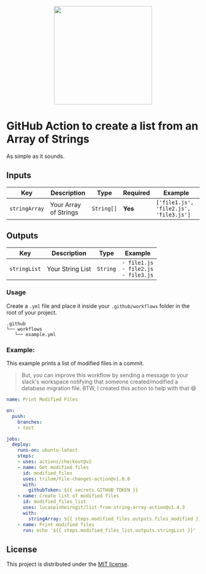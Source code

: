 <p align="center">
  <img height="256" width="256" src="https://lucas-pinheiro-s3.s3.us-east-2.amazonaws.com/list-from-string-array-action-logo.gif">
</p>

# GitHub Action to create a list from an Array of Strings

As simple as it sounds.

## Inputs

| Key | Description | Type | Required | Example |
| ------------- | ------------- | ------------- | ------------- | ------------- |
| `stringArray` | Your Array of Strings | `String[]` | **Yes** |`['file1.js', 'file2.js', 'file3.js']`  |

## Outputs

| Key | Description | Type |  Example |
| ------------- | ------------- | ------------- | ------------- |
| `stringList` | Your String List | `String` |```- file1.js``` <br>```- file2.js```<br>```- file3.js```|

### Usage

Create a `.yml` file and place it inside your `.github/workflows` folder in the root of your project.
```
.github
└── workflows
   └── example.yml
```

### Example:

This example prints a list of modified files in a commit.
> But, you can improve this workflow by sending a message to your slack's workspace notifying that someone created/modified a database migration file. BTW, I created this action to help with that :smile:

```yaml
name: Print Modified Files

on:
  push:
    branches:
    - test

jobs:
  deploy:
    runs-on: ubuntu-latest
    steps:
    - uses: actions/checkout@v2
    - name: Get modified files
      id: modified_files
      uses: trilom/file-changes-action@v1.0.0
      with:
        githubToken: ${{ secrets.GITHUB_TOKEN }}
    - name: Create list of modified files
      id: modified_files_list
      uses: lucaspinheirogit/list-from-string-array-action@v1.4.3
      with:
        stringArray: ${{ steps.modified_files.outputs.files_modified }}
    - name: Print modified files
      run: echo '${{ steps.modified_files_list.outputs.stringList }}'
```

## License

This project is distributed under the [MIT license](LICENSE.md).
